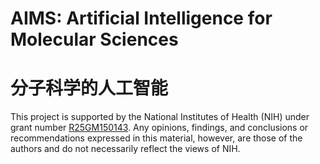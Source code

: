 # AIMS: Artificial Intelligence for Molecular Sciences

# 分子科学的人工智能


This project is supported by the National Institutes of Health (NIH)
under grant number <a href="https://reporter.nih.gov/search/OaDKgLaI0EyiCIBqF506-g/project-details/10664792">
R25GM150143</a>.
Any opinions, findings, and conclusions or recommendations expressed in this material, however,
are those of the authors and do not necessarily reflect the views of NIH.
